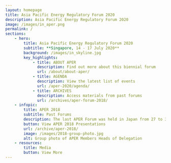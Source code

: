 ```yaml
---
layout: homepage
title: Asia Pacific Energy Regulatory Forum 2020
description: Asia Pacific Energy Regulatory Forum 2020
image: /images/in_aper.png
permalink: /
sections:
    - hero:
        title: Asia Pacific Energy Regulatory Forum 2020
        subtitle: **Singapore, 14 - 17 July 2020**
        background: /images/in_skyline.jpg
        key_highlights:
            - title: ABOUT APER
              description: Find out more about this biennial forum
              url: /about/about-aper/
            - title: AGENDA
              description: View the latest list of events
              url: /aper-2020/agenda/
            - title: ARCHIVES
              description: Access materials from past forums
              url: /archives/aper-forum-2018/
    - infopic:
        title: APER 2018
        subtitle: Past Forums
        description: The last APER Forum was held in Japan from 27 to 30 November 2018. APER Members discussed the future of electricity networks with disruptive technologies, how regulators can ensure competitive and investable energy markets, and emerging issues for market surveillance and regulation.
        button: View APER 2018 Presentations
        url: /archive/aper-2018/
        image: /images/2018-group-photo.jpg
        alt: Group photo of APER Members Heads of Delegation
    - resources:
        title: Media
        button: View More
---
```

